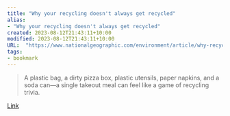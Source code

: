 ```yaml
---
title: "Why your recycling doesn't always get recycled"
alias:
- "Why your recycling doesn't always get recycled"
created: 2023-08-12T21:43:11+10:00
modified: 2023-08-12T21:43:11+10:00
URL:  "https://www.nationalgeographic.com/environment/article/why-recycling-plastic-doesnt-always-get-recycled"
tags:
- bookmark
---
```


> A plastic bag, a dirty pizza box, plastic utensils, paper napkins, and a soda can—a single takeout meal can feel like a game of recycling trivia.

[Link](https://www.nationalgeographic.com/environment/article/why-recycling-plastic-doesnt-always-get-recycled)